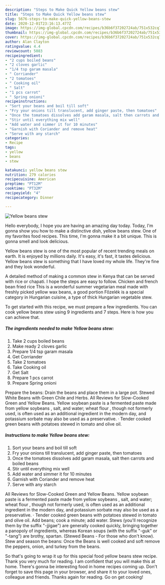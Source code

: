 ```yaml
---
description: "Steps to Make Quick Yellow beans stew"
title: "Steps to Make Quick Yellow beans stew"
slug: 5676-steps-to-make-quick-yellow-beans-stew
date: 2020-12-01T23:16:13.477Z
image: https://img-global.cpcdn.com/recipes/b36b6f37202724ab/751x532cq70/yellow-beans-stew-recipe-main-photo.jpg
thumbnail: https://img-global.cpcdn.com/recipes/b36b6f37202724ab/751x532cq70/yellow-beans-stew-recipe-main-photo.jpg
cover: https://img-global.cpcdn.com/recipes/b36b6f37202724ab/751x532cq70/yellow-beans-stew-recipe-main-photo.jpg
author: Alan Clayton
ratingvalue: 4.4
reviewcount: 5083
recipeingredient:
- "2 cups boiled beans"
- "2 cloves garlic"
- "1/4 tsp garam masala"
- " Corriander"
- "2 tomatoes"
- " Cooking oil"
- " Salt"
- "1 pcs carrot"
- " Spring onioni"
recipeinstructions:
- "Sort your beans and boil till soft"
- "Fry your onions till translucent, add ginger paste, then tomatoes"
- "Once the tomatoes dissolves add garam masala, salt then carrots and boiled beans"
- "Stir until everything mix well"
- "Add water and simmer it for 10 minutes"
- "Garnish with Coriander and remove heat"
- "Serve with any starch"
categories:
- Recipe
tags:
- yellow
- beans
- stew

katakunci: yellow beans stew 
nutrition: 279 calories
recipecuisine: American
preptime: "PT12M"
cooktime: "PT32M"
recipeyield: "4"
recipecategory: Dinner

---
```



![Yellow beans stew](https://img-global.cpcdn.com/recipes/b36b6f37202724ab/751x532cq70/yellow-beans-stew-recipe-main-photo.jpg)

Hello everybody, I hope you are having an amazing day today. Today, I'm gonna show you how to make a distinctive dish, yellow beans stew. One of my favorites food recipes. This time, I'm gonna make it a bit unique. This is gonna smell and look delicious.

Yellow beans stew is one of the most popular of recent trending meals on earth. It is enjoyed by millions daily. It's easy, it's fast, it tastes delicious. Yellow beans stew is something that I have loved my whole life. They're fine and they look wonderful.

A detailed method of making a common stew in Kenya that can be served with rice or chapati. I hope the steps are easy to follow. Chicken and french bean fried rice This is a wonderful summer vegetarian meal made with freshly picked yellow wax beans, a good portion Főzelék is a special category in Hungarian cuisine, a type of thick Hungarian vegetable stew.


To get started with this recipe, we must prepare a few ingredients. You can cook yellow beans stew using 9 ingredients and 7 steps. Here is how you can achieve that.

<!--inarticleads1-->

##### The ingredients needed to make Yellow beans stew:

1. Take 2 cups boiled beans
1. Make ready 2 cloves garlic
1. Prepare 1/4 tsp garam masala
1. Get  Corriander
1. Take 2 tomatoes
1. Take  Cooking oil
1. Get  Salt
1. Prepare 1 pcs carrot
1. Prepare  Spring onioni


Prepare the beans: Drain the beans and place them in a large pot. Stewed White Beans with Green Chile and Herbs. All Reviews for Slow-Cooked Green and Yellow Beans. Yellow soybean paste is a fermented paste made from yellow soybeans , salt, and water; wheat flour , though not formerly used, is often used as an additional ingredient in the modern day, and potassium sorbate may also be used as a preservative. · Tender cooked green beans with potatoes stewed in tomato and olive oil. 

<!--inarticleads2-->

##### Instructions to make Yellow beans stew:

1. Sort your beans and boil till soft
1. Fry your onions till translucent, add ginger paste, then tomatoes
1. Once the tomatoes dissolves add garam masala, salt then carrots and boiled beans
1. Stir until everything mix well
1. Add water and simmer it for 10 minutes
1. Garnish with Coriander and remove heat
1. Serve with any starch


All Reviews for Slow-Cooked Green and Yellow Beans. Yellow soybean paste is a fermented paste made from yellow soybeans , salt, and water; wheat flour , though not formerly used, is often used as an additional ingredient in the modern day, and potassium sorbate may also be used as a preservative. · Tender cooked green beans with potatoes stewed in tomato and olive oil. Add beans; cook a minute; add water. Stews (you&#39;ll recognize them by the suffix &#34;-jjigae&#34;) are generally cooked quickly, bringing together a panopoly of ingredients, whereas Korean soups (with the suffix &#34;-guk&#34; or &#34;-tang&#34;) are brothy, spartan. (Stewed Beans - For those who don&#39;t know). Stew and season the beans: Once the Beans is well cooked and soft remove the peppers, onion, and turkey from the beans. 

So that's going to wrap it up for this special food yellow beans stew recipe. Thank you very much for reading. I am confident that you will make this at home. There's gonna be interesting food in home recipes coming up. Don't forget to save this page in your browser, and share it to your loved ones, colleague and friends. Thanks again for reading. Go on get cooking!
